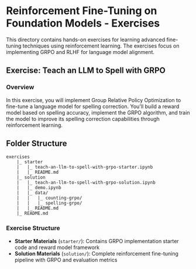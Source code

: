 # Reinforcement Fine-Tuning on Foundation Models - Exercises

This directory contains hands-on exercises for learning advanced fine-tuning techniques using reinforcement learning. The exercises focus on implementing GRPO and RLHF for language model alignment.

## Exercise: Teach an LLM to Spell with GRPO

### Overview
In this exercise, you will implement Group Relative Policy Optimization to fine-tune a language model for spelling correction. You'll build a reward model based on spelling accuracy, implement the GRPO algorithm, and train the model to improve its spelling correction capabilities through reinforcement learning.

## Folder Structure

```
exercises
    |_ starter
    |   |_ teach-an-llm-to-spell-with-grpo-starter.ipynb
    |   |_ README.md
    |_ solution
    |   |_ teach-an-llm-to-spell-with-grpo-solution.ipynb
    |   |_ demo.ipynb
    |   |_ data/
    |   |   |_ counting-grpo/
    |   |   |_ spelling-grpo/
    |   |_ README.md
    |_ README.md
```

### Exercise Structure
- **Starter Materials** (`starter/`): Contains GRPO implementation starter code and reward model framework
- **Solution Materials** (`solution/`): Complete reinforcement fine-tuning pipeline with GRPO and evaluation metrics